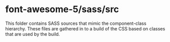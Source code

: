 # font-awesome-5/sass/src

This folder contains SASS sources that mimic the component-class hierarchy. These files
are gathered in to a build of the CSS based on classes that are used by the build.
